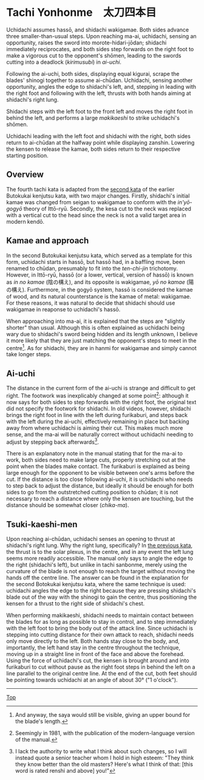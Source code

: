 # Tachi Yonhonme　太刀四本目

Uchidachi assumes hassō, and shidachi wakigamae. Both sides advance three smaller-than-usual steps. Upon reaching ma-ai, uchidachi, sensing an opportunity, raises the sword into morote-hidari-jōdan; shidachi immediately reciprocates, and both sides step forwards on the right foot to make a vigorous cut to the opponent's shōmen, leading to the swords cutting into a deadlock (*kirimusubi*) in *ai-uchi*.

Following the ai-uchi, both sides, displaying equal kigurai, scrape the blades' shinogi together to assume ai-chūdan. Uchidachi, sensing another opportunity, angles the edge to shidachi's left, and, stepping in leading with the right foot and following with the left, thrusts  with both hands aiming at shidachi's right lung.

Shidachi steps with the left foot to the front left and moves the right foot in behind the left, and performs a large *makikaeshi* to strike uchidachi's shōmen.

Uchidachi leading with the left foot and shidachi with the right, both sides return to ai-chūdan at the halfway point while displaying zanshin. Lowering the kensen to release the kamae, both sides return to their respective starting position.

## Overview

The fourth tachi kata is adapted from the [second kata](../butokukai/dainihon.md) of the earlier Butokukai kenjutsu kata, with two major changes. Firstly, shidachi's initial kamae was changed from seigan to wakigamae to conform with the *in'yō-gogyō* theory of Ittō-ryū. Secondly, the kesa cut to the neck was replaced with a vertical cut to the head since the neck is not a valid target area in modern kendō.

## Kamae and approach

In the second Butokukai kenjutsu kata, which served as a template for this form, uchidachi starts in hassō, but hassō had, in a baffling move, been renamed to chūdan, presumably to fit into the *ten-chi-jin* trichotomy. However, in Ittō-ryū, hassō (or a lower, vertical, version of hassō) is known as *in no kamae* (陰の構え), and its opposite is wakigamae, *yō no kamae* (陽の構え). Furthermore, in the gogyō system, hassō is considered the kamae of wood, and its natural counterstance is the kamae of metal: wakigamae. For these reasons, it was natural to decide that shidachi should use wakigamae in reaponse to uchidachi's hassō.

When approaching into ma-ai, it is explained that the steps are "slightly shorter" than usual. Although this is often explained as uchidachi being wary due to shidachi's sword being hidden and its length unknown, I believe it more likely that they are just matching the opponent's steps to meet in the centre[^1]. As for shidachi, they are in hanmi for wakigamae and simply cannot take longer steps.

## Ai-uchi

The distance in the current form of the ai-uchi is strange and difficult to get right. The footwork was inexplicably changed at some point[^2]: although it now says for both sides to step forwards with the right foot, the original text did not specify the footwork for shidachi. In old videos, however, shidachi brings the right foot in line with the left during furikaburi, and steps back with the left during the ai-uchi, effectively remaining in place but backing away from where uchidachi is aiming their cut. This makes much more sense, and the ma-ai will be naturally correct without uchidachi needing to adjust by stepping back afterwards[^3].

There is an explanatory note in the manual stating that for the ma-ai to work, both sides need to make large cuts, properly stretching out at the point when the blades make contact. The furikaburi is explained as being large enough for the opponent to be visible between one's arms before the cut. If the distance is too close following ai-uchi, it is uchidachi who needs to step back to adjust the distance, but ideally it should be enough for both sides to go from the outstretched cutting position to chūdan; it is not necessary to reach a distance where only the kensen are touching, but the distance should be somewhat closer (*chika-ma*).

## Tsuki-kaeshi-men

Upon reaching ai-chūdan, uchidachi senses an opening to thrust at shidachi's right lung. Why the right lung, specifically? In [the previous kata](tachi-sanbonme.md), the thrust is to the solar plexus, in the centre, and in any event the left lung seems more readily accessible. The manual only says to angle the edge to the right (shidachi's left), but unlike in tachi sanbonme, merely using the curvature of the blade is not enough to reach the target without moving the hands off the centre line. The answer can be found in the explanation for the second Botokukai kenjutsu kata, where the same technique is used: uchidachi angles the edge to the right because they are pressing shidachi's blade out of the way with the shinogi to gain the centre, thus positioning the kensen for a thrust to the right side of shidachi's chest.

When performing makikaeshi, shidachi needs to maintain contact between the blades for as long as possible to stay in control, and to step immediately with the left foot to bring the body out of the attack line. Since uchidachi is stepping into cutting distance for their own attack to reach, shidachi needs only move directly to the left. Both hands stay close to the body, and, importantly, the left hand stay in the centre throughout the technique, moving up in a straight line in front of the face and above the forehead. Using the force of uchidachi's cut, the kensen is brought around and into furikaburi to cut without pause as the right foot steps in behind the left on a line parallel to the original centre line. At the end of the cut, both feet should be pointing towards uchidachi at an angle of about 30° ("1 o'clock").

----

[Top](README.md)

[^1]: And anyway, the saya would still be visible, giving an upper bound for the blade's length.

[^2]: Seemingly in 1981, with the publication of the modern-language version of the manual.

[^3]: I lack the authority to write what I think about such changes, so I will instead quote a senior teacher whom I hold in high esteem: "They think they know better than the old masters? Here's what I think of that: \[this word is rated renshi and above\] you!"
